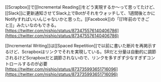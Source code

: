 
[[Scrapbox]]で[[Incremental Reading]]をどう実現するか～って思ってたけど、[[Slack]]に更新通知させてSlack上でBotがそれをウォッチして、1週間後とかにNotifyすればいいんじゃないかと思った。[[Facebook]]の「[[1年前のできごと]]」みたいなのもできる。
[https://twitter.com/nishio/status/873475576140406786](https://twitter.com/nishio/status/873475576140406786)

[[Incremental Writing]]は[[Spaced Repetition]]で以前に書いた断片を再掲示するけど、Scrapboxはリンクでそれを実現している。SRだと分量は自動的に調節されるけどScrapboxだと調節されないので、リンクを多すぎず少なすぎずコントロールするのが必要
[https://twitter.com/nishio/status/873735993651716096](https://twitter.com/nishio/status/873735993651716096)